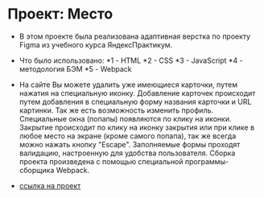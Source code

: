 # Проект: Место
* В этом проекте была реализована адаптивная верстка по проекту Figma из учебного курса ЯндексПрактикум.

* Что было использовано:
*1 - HTML
*2 - CSS
*3 - JavaScript
*4 - методология БЭМ
*5 - Webpack

* На сайте Вы можете удалить уже имеющиеся карточки, путем нажатия на специальную иконку. Добавление карточек происходит путем добавления в специальную форму названия карточки и URL картинки. Так же есть возможность изменить профиль. Специальные окна (попапы) появляются по клику на иконки. Закрытие происходит по клику на иконку закрытия или при клике в любое место на экране (кроме самого попапа), так же всегда можно нажать кнопку "Escape". Заполняемые формы проходят валидацию, настроенную для удобства пользователя. Сборка проекта произведена с помощью специальной программы-сборщика Webpack.

* [ссылка на проект](https://enrja.github.io/mesto-project-bootcamp/)

